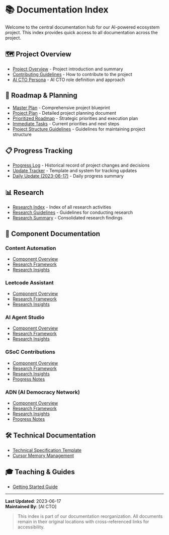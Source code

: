# 📚 Documentation Index

Welcome to the central documentation hub for our AI-powered ecosystem project. This index provides quick access to all documentation across the project.

## 🗺️ Project Overview

- [Project Overview](../README.md) - Project introduction and summary
- [Contributing Guidelines](../CONTRIBUTING.md) - How to contribute to the project
- [AI CTO Persona](ai-cto-persona.md) - AI CTO role definition and approach

## 📅 Roadmap & Planning

- [Master Plan](roadmap/master-plan.md) - Comprehensive project blueprint
- [Project Plan](roadmap/project-plan.md) - Detailed project planning document
- [Prioritized Roadmap](roadmap/prioritized-roadmap.md) - Strategic priorities and execution plan
- [Immediate Tasks](roadmap/ImmediateTasks.md) - Current priorities and next steps
- [Project Structure Guidelines](ProjectStructureGuidelines.md) - Guidelines for maintaining project structure

## 📋 Progress Tracking

- [Progress Log](progress/ProgressLog.md) - Historical record of project changes and decisions
- [Update Tracker](progress/UpdateTracker.md) - Template and system for tracking updates
- [Daily Update (2023-06-17)](progress/daily/2023-06-17.md) - Daily progress summary

## 📊 Research

- [Research Index](research/ResearchIndex.md) - Index of all research activities
- [Research Guidelines](research/ResearchGuidelines.md) - Guidelines for conducting research
- [Research Summary](research/ResearchSummaryCheckpoint.md) - Consolidated research findings

## 📘 Component Documentation

### Content Automation
- [Component Overview](../ContentAutomation/README.md)
- [Research Framework](../ContentAutomation/Research/ContentAutomationResearch.md)
- [Research Insights](../ContentAutomation/Research/ContentAutomationInsights.md)

### Leetcode Assistant
- [Component Overview](../LeetcodeAssistant/README.md)
- [Research Framework](../LeetcodeAssistant/Research/LeetcodeAssistantResearch.md)
- [Research Insights](../LeetcodeAssistant/Research/LeetcodeAssistantInsights.md)

### AI Agent Studio
- [Component Overview](../AgentStudio/README.md)
- [Research Framework](../AgentStudio/Research/AgentStudioResearch.md)
- [Research Insights](../AgentStudio/Research/AgentStudioInsights.md)

### GSoC Contributions
- [Component Overview](../GSoCContributions/README.md)
- [Research Framework](../GSoCContributions/Research/GSoCContributionsResearch.md)
- [Research Insights](../GSoCContributions/Research/GSoCDeepMindResearch.md)
- [Progress Notes](../GSoCContributions/Research/GSoCProgressNotes.md)

### ADN (AI Democracy Network)
- [Component Overview](../ADN/README.md)
- [Research Framework](../ADN/Research/ADNWhitepaperResearch.md)
- [Research Insights](../ADN/Research/ADNInsights.md)
- [Progress Notes](../ADN/Research/ADNProgressNotes.md)

## 🛠️ Technical Documentation

- [Technical Specification Template](../Documentation/Technical/TechnicalSpecificationTemplate.md)
- [Cursor Memory Management](../Documentation/Technical/CursorMemoryManagement.md)

## 🎓 Teaching & Guides

- [Getting Started Guide](../Documentation/Teaching/GettingStartedGuide.md)

---

**Last Updated**: 2023-06-17  
**Maintained By**: [AI CTO]

> This index is part of our documentation reorganization. All documents remain in their original locations with cross-referenced links for accessibility. 